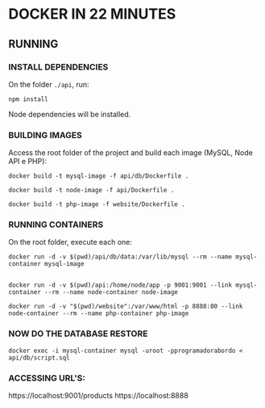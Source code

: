 # DOCKER IN 22 MINUTES

## RUNNING

### INSTALL DEPENDENCIES
On the folder `./api`, run:
```
npm install
```

Node dependencies will be installed.

### BUILDING IMAGES

Access the root folder of the project and build each image (MySQL, Node API e PHP):

```
docker build -t mysql-image -f api/db/Dockerfile .
```
```
docker build -t node-image -f api/Dockerfile .
```
```
docker build -t php-image -f website/Dockerfile .
```

### RUNNING CONTAINERS
On the root folder, execute each one:

```
docker run -d -v $(pwd)/api/db/data:/var/lib/mysql --rm --name mysql-container mysql-image
```
```

docker run -d -v $(pwd)/api:/home/node/app -p 9001:9001 --link mysql-container --rm --name node-container node-image
```
```
docker run -d -v "$(pwd)/website":/var/www/html -p 8888:80 --link node-container --rm --name php-container php-image
```

### NOW DO THE DATABASE RESTORE
```
docker exec -i mysql-container mysql -uroot -pprogramadorabordo < api/db/script.sql
```

### ACCESSING URL'S:
https://localhost:9001/products
https://localhost:8888